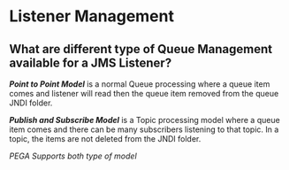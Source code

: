 # Listener Management

## What are different type of Queue Management available for a JMS Listener?

***Point to Point Model*** is a normal Queue processing where a queue item comes and listener will read then the queue item removed from the queue JNDI folder.

***Publish and Subscribe Model*** is a Topic processing model where a queue item comes and there can be many subscribers listening to that topic. In a topic, the items are not deleted from the JNDI folder.

*PEGA Supports both type of model*
